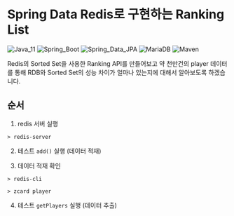 # Spring Data Redis로 구현하는 Ranking List

![Java_11](https://img.shields.io/badge/java-v11-red?logo=java&style=flat-square&logoColor=white)
![Spring_Boot](https://img.shields.io/badge/Spring_Boot-v2.5.1-6DB33F.svg?logo=spring&style=flat-square&logoColor=white)
![Spring_Data_JPA](https://img.shields.io/badge/Spring_Data_JPA-6DB33F.svg?style=flat-square&logo=spring&logoColor=white)
![MariaDB](https://img.shields.io/badge/MariaDB-003545.svg?style=flat-square&logo=MariaDB&logoColor=white)
![Maven](https://img.shields.io/badge/Maven-C71A36.svg?style=flat-square&logo=apache-maven&logoColor=white)

Redis의 Sorted Set을 사용한 Ranking API를 만들어보고 약 천만건의 player 데이터를 통해 RDB와 Sorted Set의 성능 차이가 얼마나 있는지에 대해서 알아보도록 하겠습니다.

## 순서

1. redis 서버 실행
```shell
> redis-server
```

2. 테스트 ```add()``` 실행 (데이터 적재)


3. 데이터 적재 확인
```shell
> redis-cli

> zcard player
```


4. 테스트 ```getPlayers``` 실행 (데이터 추출)